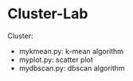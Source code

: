 # Cluster-Lab
Cluster:
+ mykmean.py: k-mean algorithm
+ myplot.py: scatter plot
+ mydbscan.py: dbscan algorithm
